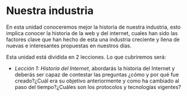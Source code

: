 # Nuestra industria

En esta unidad conoceremos mejor la historia de nuestra industria, esto implica conocer la historia de la web y del internet, cuales han sido las factores clave que han hecho de esta una industria creciente y llena de nuevas e interesantes propuestas en nuestros días.

Esta unidad está dividida en 2 lecciones. Lo que cubriremos será:

- _Lección 1: Historia del Internet_, abordarás la historia del Internet y deberás ser capaz de contestar las preguntas ¿cómo y por qué fue creado?¿Cuál era su objetivo anteriormente y como ha cambiado al paso del tiempo?¿Cuáles son los protocolos y tecnologías vigentes?